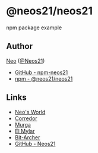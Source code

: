 # @neos21/neos21

npm package example


## Author

[Neo](http://neo.s21.xrea.com/) ([@Neos21](https://twitter.com/neos21))

- [GitHub - npm-neos21](https://github.com/Neos21/npm-neos21)
- [npm - @neos21/neos21](https://www.npmjs.com/package/@neos21/neos21)


## Links

- [Neo's World](http://neo.s21.xrea.com/)
- [Corredor](http://neos21.hatenablog.com/)
- [Murga](http://neos21.hatenablog.jp/)
- [El Mylar](http://neos21.hateblo.jp/)
- [Bit-Archer](http://bit-archer.hatenablog.com/)
- [GitHub - Neos21](https://github.com/Neos21/)
